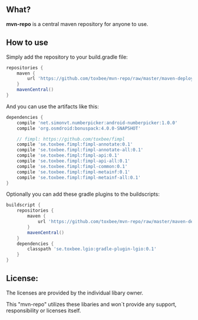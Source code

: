## What?

__mvn-repo__ is a central maven repository for anyone to use.

## How to use

Simply add the repository to your build.gradle file:
```groovy
repositories {
	maven {
		url 'https://github.com/toxbee/mvn-repo/raw/master/maven-deploy'
	}
	mavenCentral()
}
```

And you can use the artifacts like this:
```groovy
dependencies {
	compile 'net.simonvt.numberpicker:android-numberpicker:1.0.0'
	compile 'org.osmdroid:bonuspack:4.0.0-SNAPSHOT'

	// fimpl: https://github.com/toxbee/fimpl
	compile 'se.toxbee.fimpl:fimpl-annotate:0.1'
	compile 'se.toxbee.fimpl:fimpl-annotate-all:0.1'
	compile 'se.toxbee.fimpl:fimpl-api:0.1'
	compile 'se.toxbee.fimpl:fimpl-api-all:0.1'
	compile 'se.toxbee.fimpl:fimpl-common:0.1'
	compile 'se.toxbee.fimpl:fimpl-metainf:0.1'
	compile 'se.toxbee.fimpl:fimpl-metainf-all:0.1'
}
```

Optionally you can add these gradle plugins to the buildscripts:
```groovy
buildscript {
	repositories {
		maven {
			url 'https://github.com/toxbee/mvn-repo/raw/master/maven-deploy'
		}
		mavenCentral()
	}
	dependencies {
		classpath 'se.toxbee.lgio:gradle-plugin-lgio:0.1'
	}
}
```

## License:
The licenses are provided by the individual libary owner.

This "mvn-repo" utilizes these libaries and won´t provide any support, responsibility or licenses itself.
